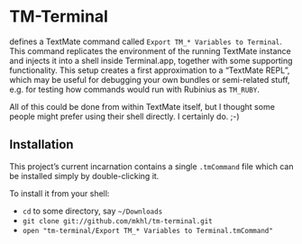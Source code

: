 TM-Terminal
============

defines a TextMate command called `Export TM_* Variables to Terminal`. This
command replicates the environment of the running TextMate instance and
injects it into a shell inside Terminal.app, together with some supporting
functionality. This setup creates a first approximation to a “TextMate REPL”,
which may be useful for debugging your own bundles or semi-related stuff, e.g.
for testing how commands would run with Rubinius as `TM_RUBY`.

All of this could be done from within TextMate itself, but I thought some
people might prefer using their shell directly. I certainly do. ;-)


Installation
------------

This project’s current incarnation contains a single `.tmCommand` file which can be installed simply by double-clicking it.

To install it from your shell:

* `cd` to some directory, say `~/Downloads`
* `git clone git://github.com/mkhl/tm-terminal.git`
* `open "tm-terminal/Export TM_* Variables to Terminal.tmCommand"`